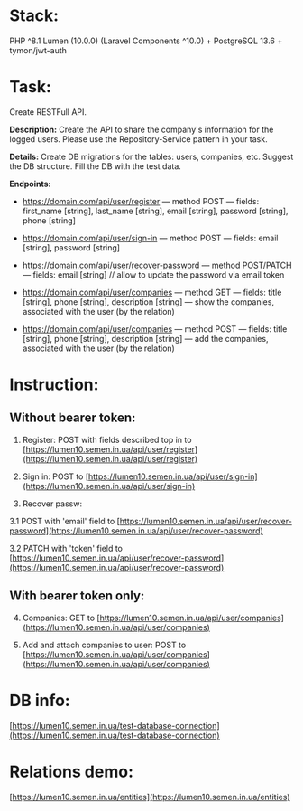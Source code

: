 # **Stack:**
PHP ^8.1 Lumen (10.0.0) (Laravel Components ^10.0) + PostgreSQL 13.6 + tymon/jwt-auth


# **Task:**
Create RESTFull API.


**Description:**
Create the API to share the company's information for the logged users.
Please use the Repository-Service pattern in your task.


**Details:**
Create DB migrations for the tables: users, companies, etc.
Suggest the DB structure. Fill the DB with the test data.


**Endpoints:**
- https://domain.com/api/user/register
— method POST
— fields: first_name [string], last_name [string], email [string], password [string],
phone [string]


- https://domain.com/api/user/sign-in
— method POST
— fields: email [string], password [string]


- https://domain.com/api/user/recover-password
— method POST/PATCH
— fields: email [string] // allow to update the password via email token


- https://domain.com/api/user/companies
— method GET
— fields: title [string], phone [string], description [string]
— show the companies, associated with the user (by the relation)


- https://domain.com/api/user/companies
— method POST
— fields: title [string], phone [string], description [string]
— add the companies, associated with the user (by the relation)



# **Instruction:**
## **Without bearer token:**
1. Register:
POST with fields described top in to [https://lumen10.semen.in.ua/api/user/register](https://lumen10.semen.in.ua/api/user/register)


2. Sign in:
POST to [https://lumen10.semen.in.ua/api/user/sign-in](https://lumen10.semen.in.ua/api/user/sign-in)


3. Recover passw:

3.1 POST with 'email' field to [https://lumen10.semen.in.ua/api/user/recover-password](https://lumen10.semen.in.ua/api/user/recover-password)
   
3.2 PATCH with 'token' field to [https://lumen10.semen.in.ua/api/user/recover-password](https://lumen10.semen.in.ua/api/user/recover-password)



## **With bearer token only:**
4. Companies:
GET to [https://lumen10.semen.in.ua/api/user/companies](https://lumen10.semen.in.ua/api/user/companies)


5. Add and attach companies to user:
POST to [https://lumen10.semen.in.ua/api/user/companies](https://lumen10.semen.in.ua/api/user/companies)



# **DB info:**
[https://lumen10.semen.in.ua/test-database-connection](https://lumen10.semen.in.ua/test-database-connection)



# **Relations demo:**
[https://lumen10.semen.in.ua/entities](https://lumen10.semen.in.ua/entities)
